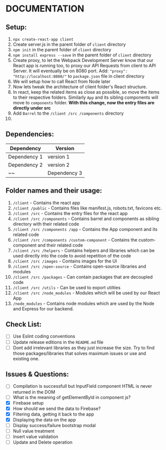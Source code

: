 # DOCUMENTATION

## Setup:
1.  `npx create-react-app client`
2.  Create server.js in the parent folder of `client` directory
3.  `npm init` in the parent folder of `client` directory
4.  `npm install express --save` in the parent folder of `client` directory
5.  Create proxy, to let the Webpack Development Server know that our React app is running too, to proxy our API Requests from client to API Server. It will eventually be on 8080 port.
    Add:
		`"proxy": "http://localhost:8080/"`
    to `package.json` file in client directory
6.  We will setup how to call React from Node later
7.  Now lets tweak the architecture of client folder's React structure.
8.  In react, keep the related items as close as possible, so move the items to their respective folders. Similarly `App` and its sibling components will move to `components` folder.
    **With this change, now the entry files are directly under src**
9.  Add `Barrel` to the `/client /src /components` directory
10. 

## Dependencies:
| Dependency | Version |
| ---------- | ------- |
| Dependency 1 | version 1 |
| Dependency 2 | version 2 |
~~| Dependency 3 | version 3 |~~

## Folder names and their usage:
1.  `/client` - Contains the react app
2.  `/client /public` - Contains files like manifest.js, robots.txt, favicons etc.
3.  `/client /src` - Contains the entry files for the react app
4.  `/client /src /components` - Contains barrel and components as sibling directory with their related code
5.  `/client /src /components /app` - Contains the App component and its related code
6.  `/client /src /components /custom-component` - Contains the custom-component and their related code
7.  `/client /src /helpers` - Contains helpers and libraries which can be used directly into the code to avoid repetition of the code
8.  `/client /src /images` - Contains images for the UI
9.  `/client /src /open-source` - Contains open-source libraries and modules
10. `/client /src /packages` - Can contain packages that are decoupled code
11. `/client /src /utils` - Can be used to export utilties
12. `/client /src /node_modules` - Modules which will be used by our React App
13. `/node_modules` - Contains node modules which are used by the Node and Express for our backend.

## Check List:
- [ ] Use Eslint coding conventions
- [ ] Update release editions in the `README.md` file
- [ ] Dont add irrelevant libraries as they just increase the size. Try to find those packages/libraries that solves maximum issues or use and existing one.

## Issues & Questions:
- [ ] Compilation is successfull but InputField component HTML is never returned in the DOM
- [ ] What is the meaning of getElementById in component js?
- [x] Firebase setup
- [x] How should we send the data to Firebase?
- [x] Filtering data, getting it back to the app
- [x] Displaying the data on the app
- [ ] Display success/failure bootstrap modal
- [ ] Null value treatment
- [ ] Insert value validation
- [ ] Update and Delete operation
